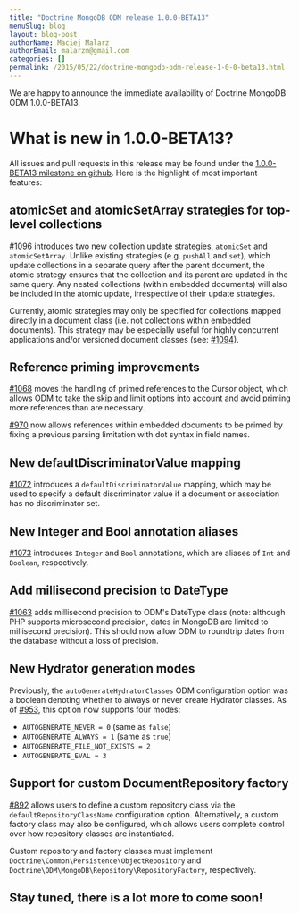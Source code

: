 ```yaml
---
title: "Doctrine MongoDB ODM release 1.0.0-BETA13"
menuSlug: blog
layout: blog-post
authorName: Maciej Malarz
authorEmail: malarzm@gmail.com
categories: []
permalink: /2015/05/22/doctrine-mongodb-odm-release-1-0-0-beta13.html
---
```

We are happy to announce the immediate availability of Doctrine MongoDB
ODM 1.0.0-BETA13.

What is new in 1.0.0-BETA13?
============================

All issues and pull requests in this release may be found under the
[1.0.0-BETA13 milestone on
github](https://github.com/doctrine/mongodb-odm/issues?q=milestone%3A1.0.0-BETA13).
Here is the highlight of most important features:

atomicSet and atomicSetArray strategies for top-level collections
-----------------------------------------------------------------

[\#1096](https://github.com/doctrine/mongodb-odm/pull/1096) introduces
two new collection update strategies, `atomicSet` and `atomicSetArray`.
Unlike existing strategies (e.g. `pushAll` and `set`), which update
collections in a separate query after the parent document, the atomic
strategy ensures that the collection and its parent are updated in the
same query. Any nested collections (within embedded documents) will also
be included in the atomic update, irrespective of their update
strategies.

Currently, atomic strategies may only be specified for collections
mapped directly in a document class (i.e. not collections within
embedded documents). This strategy may be especially useful for highly
concurrent applications and/or versioned document classes (see:
[\#1094](https://github.com/doctrine/mongodb-odm/pull/1094)).

Reference priming improvements
------------------------------

[\#1068](https://github.com/doctrine/mongodb-odm/pull/1068) moves the
handling of primed references to the Cursor object, which allows ODM to
take the skip and limit options into account and avoid priming more
references than are necessary.

[\#970](https://github.com/doctrine/mongodb-odm/pull/970) now allows
references within embedded documents to be primed by fixing a previous
parsing limitation with dot syntax in field names.

New defaultDiscriminatorValue mapping
-------------------------------------

[\#1072](https://github.com/doctrine/mongodb-odm/pull/1072) introduces
a `defaultDiscriminatorValue` mapping, which may be used to specify a
default discriminator value if a document or association has no
discriminator set.

New Integer and Bool annotation aliases
---------------------------------------

[\#1073](https://github.com/doctrine/mongodb-odm/pull/1073) introduces
`Integer` and `Bool` annotations, which are aliases of `Int` and
`Boolean`, respectively.

Add millisecond precision to DateType
-------------------------------------

[\#1063](https://github.com/doctrine/mongodb-odm/pull/1063) adds
millisecond precision to ODM's DateType class (note: although PHP
supports microsecond precision, dates in MongoDB are limited to
millisecond precision). This should now allow ODM to roundtrip dates
from the database without a loss of precision.

New Hydrator generation modes
-----------------------------

Previously, the `autoGenerateHydratorClasses` ODM configuration option
was a boolean denoting whether to always or never create Hydrator
classes. As of
[\#953](https://github.com/doctrine/mongodb-odm/pull/953), this option
now supports four modes:

-   `AUTOGENERATE_NEVER = 0` (same as `false`)
-   `AUTOGENERATE_ALWAYS = 1` (same as `true`)
-   `AUTOGENERATE_FILE_NOT_EXISTS = 2`
-   `AUTOGENERATE_EVAL = 3`

Support for custom DocumentRepository factory
---------------------------------------------

[\#892](https://github.com/doctrine/mongodb-odm/pull/892) allows users
to define a custom repository class via the `defaultRepositoryClassName`
configuration option. Alternatively, a custom factory class may also be
configured, which allows users complete control over how repository
classes are instantiated.

Custom repository and factory classes must implement
`Doctrine\Common\Persistence\ObjectRepository` and
`Doctrine\ODM\MongoDB\Repository\RepositoryFactory`, respectively.

Stay tuned, there is a lot more to come soon!
---------------------------------------------
